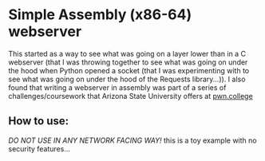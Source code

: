 # Simple Assembly (x86-64) webserver

This started as a way to see what was going on a layer lower than in a C webserver (that I was throwing together to see what was going on under the hood when Python opened a socket (that I was experimenting with to see what was going on under the hood of the Requests library...)). I also found that writing a webserver in assembly was part of a series of challenges/coursework that Arizona State University offers at [pwn.college](https://pwn.college) 

## How to use:

*DO NOT USE IN ANY NETWORK FACING WAY!* this is a toy example with no security features...

